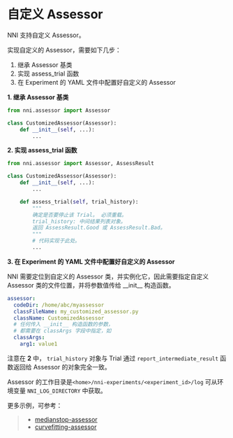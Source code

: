 # 自定义 Assessor

NNI 支持自定义 Assessor。

实现自定义的 Assessor，需要如下几步：

1. 继承 Assessor 基类
2. 实现 assess_trial 函数
3. 在 Experiment 的 YAML 文件中配置好自定义的 Assessor

**1. 继承 Assessor 基类**

```python
from nni.assessor import Assessor

class CustomizedAssessor(Assessor):
    def __init__(self, ...):
        ...
```

**2. 实现 assess_trial 函数**

```python
from nni.assessor import Assessor, AssessResult

class CustomizedAssessor(Assessor):
    def __init__(self, ...):
        ...

    def assess_trial(self, trial_history):
        """
        确定是否要停止该 Trial。 必须重载。
        trial_history: 中间结果列表对象。
        返回 AssessResult.Good 或 AssessResult.Bad。
        """
        # 代码实现于此处。
        ...
```

**3. 在 Experiment 的 YAML 文件中配置好自定义的 Assessor**

NNI 需要定位到自定义的 Assessor 类，并实例化它，因此需要指定自定义 Assessor 类的文件位置，并将参数值传给 \_\_init__ 构造函数。

```yaml
assessor:
  codeDir: /home/abc/myassessor
  classFileName: my_customized_assessor.py
  className: CustomizedAssessor
  # 任何传入 __init__ 构造函数的参数，
  # 都需要在 classArgs 字段中指定，如
  classArgs:
    arg1: value1
```

注意在 **2** 中， `trial_history` 对象与 Trial 通过 `report_intermediate_result` 函数返回给 Assessor 的对象完全一致。

Assessor 的工作目录是`<home>/nni-experiments/<experiment_id>/log` 可从环境变量 `NNI_LOG_DIRECTORY` 中获取。

更多示例，可参考：

> * [medianstop-assessor](https://github.com/Microsoft/nni/tree/v1.9/src/sdk/pynni/nni/medianstop_assessor)
> * [curvefitting-assessor](https://github.com/Microsoft/nni/tree/v1.9/src/sdk/pynni/nni/curvefitting_assessor)